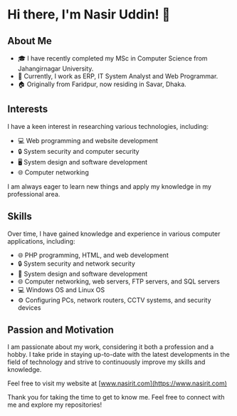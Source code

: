# Hi there, I'm Nasir Uddin! 👋

## About Me

- 🎓 I have recently completed my MSc in Computer Science from Jahangirnagar University.
- 💼 Currently, I work as ERP, IT System Analyst and Web Programmar.
- 🏠 Originally from Faridpur, now residing in Savar, Dhaka.

## Interests

I have a keen interest in researching various technologies, including:
- 💻 Web programming and website development
- 🔒 System security and computer security
- 🖥️ System design and software development
- 🌐 Computer networking

I am always eager to learn new things and apply my knowledge in my professional area.

## Skills

Over time, I have gained knowledge and experience in various computer applications, including:
- 🌐 PHP programming, HTML, and web development
- 🔒 System security and network security
- 📁 System design and software development
- 🌐 Computer networking, web servers, FTP servers, and SQL servers
- 💻 Windows OS and Linux OS
- ⚙️ Configuring PCs, network routers, CCTV systems, and security devices

## Passion and Motivation

I am passionate about my work, considering it both a profession and a hobby. I take pride in staying up-to-date with the latest developments in the field of technology and strive to continuously improve my skills and knowledge.

Feel free to visit my website at [www.nasirit.com](https://www.nasirit.com)

Thank you for taking the time to get to know me. Feel free to connect with me and explore my repositories!
